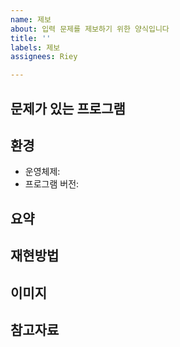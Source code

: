 ```yaml
---
name: 제보
about: 입력 문제를 제보하기 위한 양식입니다
title: ''
labels: 제보
assignees: Riey

---
```


## 문제가 있는 프로그램

## 환경

* 운영체제:
* 프로그램 버전:

## 요약

## 재현방법

## 이미지

## 참고자료
